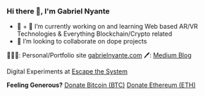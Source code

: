 ### Hi there 👋, I'm Gabriel Nyante

<!--
**heregoes/heregoes** is a ✨ _special_ ✨ repository because its `README.md` (this file) appears on your GitHub profile. -->

- 🔭 + 🌱 I’m currently working on and learning Web based AR/VR Technologies & Everything Blockchain/Crypto related
- 👯 I’m looking to collaborate on dope projects

👨🏾‍💻: Personal/Portfolio site [gabrielnyante.com](https://gabrielnyante.com/) 
🖊: [Medium Blog](https://medium.com/@gabnyante)

Digital Experiments at [Escape the System](https://escape-system.herokuapp.com/) 


**Feeling Generous?**
  [Donate Bitcoin (BTC)](https://www.blockchain.com/btc/address/39nPG9gCMCiiDAkHpAsh5Kb3QLcnXoev4N)
  [Donate Ethereum (ETH)](https://www.blockchain.com/eth/address/0x7a1337f0fF0E1F49C9E90dbF269E3134669860d9)

